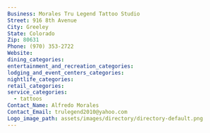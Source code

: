 ```yaml
---
Business: Morales Tru Legend Tattoo Studio
Street: 916 8th Avenue
City: Greeley
State: Colorado
Zip: 80631
Phone: (970) 353-2722
Website:
dining_categories:
entertainment_and_recreation_categories:
lodging_and_event_centers_categories:
nightlife_categories:
retail_categories:
service_categories:
  - tattoos
Contact_Name: Alfredo Morales
Contact_Email: trulegend2010@yahoo.com
Logo_image_path: assets/images/directory/directory-default.png
---
```



